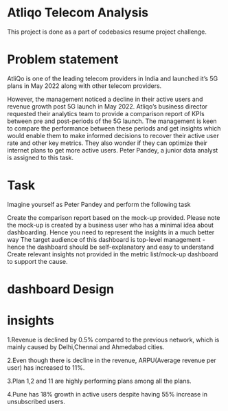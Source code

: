 
# Atliqo Telecom Analysis

This project is done as a part of codebasics resume project challenge.

# Problem statement

AtliQo is one of the leading telecom providers in India and launched it’s 5G plans in May 2022 along with other telecom providers.

However, the management noticed a decline in their active users and revenue growth post 5G launch in May 2022. Atliqo’s business director requested their analytics team to provide a comparison report of KPIs between pre and post-periods of the 5G launch. The management is keen to compare the performance between these periods and get insights which would enable them to make informed decisions to recover their active user rate and other key metrics. They also wonder if they can optimize their internet plans to get more active users. Peter Pandey, a junior data analyst is assigned to this task.

# Task

Imagine yourself as Peter Pandey and perform the following task

Create the comparison report based on the mock-up provided. Please note the mock-up is created by a business user who has a minimal idea about dashboarding. Hence you need to represent the insights in a much better way
The target audience of this dashboard is top-level management - hence the dashboard should be self-explanatory and easy to understand
Create relevant insights not provided in the metric list/mock-up dashboard to support the cause.

# dashboard Design




# insights

1.Revenue is declined by 0.5% compared to the previous network, which is mainly caused by Delhi,Chennai and Ahmedabad cities.

2.Even though there is decline in the revenue, ARPU(Average revenue per user) has increased to 11%.

3.Plan 1,2 and 11 are highly performing plans among all the plans.

4.Pune has 18% growth in active users despite having 55% increase in unsubscribed users.

